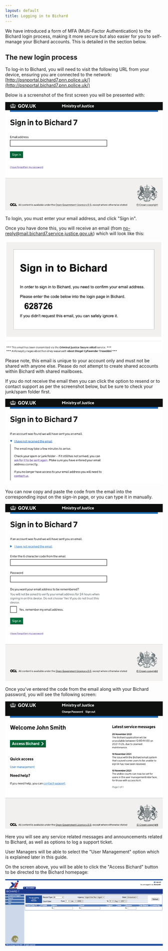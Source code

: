 ```yaml
---
layout: default
title: Logging in to Bichard
---
```


We have introduced a form of MFA (Multi-Factor Authentication) to the Bichard login process, making it more secure but also easier for you to self-manage your Bichard accounts. This is detailed in the section below.

## The new login process
To log-in to Bichard, you will need to visit the following URL from your device, ensuring you are connected to the network:
[http://psnportal.bichard7.pnn.police.uk/](http://psnportal.bichard7.pnn.police.uk/)

Below is a screenshot of the first screen you will be presented with:

![Login page](image1.png)

To login, you must enter your email address, and click "Sign in".

Once you have done this, you will receive an email (from no-reply@mail.bichard7.service.justice.gov.uk) which will look like this:

![Verification email](image2.png)

Please note, this email is unique to your account only and must not be shared with anyone else. Please do not attempt to create shared accounts within Bichard with shared mailboxes.

If you do not receive the email then you can click the option to resend or to contact support as per the screenshot below, but be sure to check your junk/spam folder first.

![Sent email page](image3.png)

You can now copy and paste the code from the email into the corresponding input on the sign-in page, or you can type it in manually.

![Sign in page](image4.png)

Once you’ve entered the code from the email along with your Bichard password, you will see the following screen:

![Home page](image5.png)

Here you will see any service related messages and announcements related to Bichard, as well as options to log a support ticket.

User Managers will be able to select the "User Management" option which is explained later in this guide.

On the screen above, you will be able to click the "Access Bichard" button to be directed to the Bichard homepage:

![Bichard home](image6.png)

